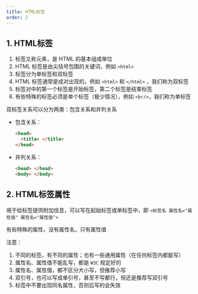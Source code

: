 ```yaml
---
title: HTML标签
order: 2
---
```


## 1. HTML标签

1. 标签又称元素，是 HTML 的基本组成单位
2. HTML 标签是由尖括号包围的关键词，例如 `<html>`
3. 标签分为单标签和双标签
4. HTML 标签通常是成对出现的，例如 `<html>` 和 `</html>` ，我们称为双标签
5. 标签对中的第一个标签是开始标签，第二个标签是结束标签
6. 有些特殊的标签必须是单个标签（极少情况），例如 `<br/>`，我们称为单标签

双标签关系可以分为两类：包含关系和并列关系

+ 包含关系：

  ```html
  <head>  
  	<title> </title> 
  </head>
  ```

+ 并列关系：

  ```html
  <head> </head>
  <body> </body>
  ```

## 2. HTML标签属性

用于给标签提供附加信息，可以写在起始标签或单标签中，即 `<标签名 属性名="属性值" 属性名="属性值">`

有些特殊的属性，没有属性名，只有属性值

注意：
1. 不同的标签，有不同的属性；也有一些通用属性（在任何标签内都能写）
2. 属性名、属性值不能乱写，都是 `W3C` 规定好的
3. 属性名、属性值，都不区分大小写，但推荐小写
4. 双引号，也可以写成单引号，甚至不写都行，但还是推荐写双引号
5. 标签中不要出现同名属性，否则后写的会失效
